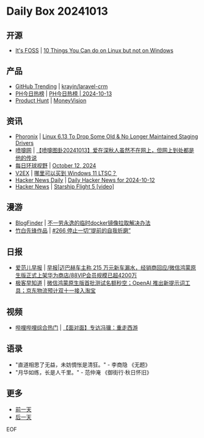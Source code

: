 # Daily Box 20241013

## 开源
- [It's FOSS](https://itsfoss.com/) | [10 Things You Can do on Linux but not on Windows](https://itsfoss.com/linux-rules-windows/)

## 产品
- [GitHub Trending](https://github.com/trending?since=daily) | [krayin/laravel-crm](https://github.com/krayin/laravel-crm)
- [PH今日热榜](https://decohack.com/category/producthunt/) | [PH今日热榜 | 2024-10-13](https://decohack.com/producthunt-daily-2024-10-13/)
- [Product Hunt](https://www.producthunt.com) | [MoneyVision](https://www.producthunt.com/posts/moneyvision)

## 资讯
- [Phoronix](https://www.phoronix.com/) | [Linux 6.13 To Drop Some Old & No Longer Maintained Staging Drivers](https://www.phoronix.com/news/Linux-6.13-Dropping-Old-Drivers)
- [喷嚏网](http://www.dapenti.com/blog/blog.asp?subjectid=70&name=xilei) | [【喷嚏图卦20241013】爱在深秋人虽然不在网上，但网上到处都是他的传说](http://www.dapenti.com/blog/more.asp?name=xilei&id=181748)
- [每日环球视野](https://idai.ly/) | [October 12, 2024](http://m.idai.ly/se/a193iG?1728662400)
- [V2EX](https://www.v2ex.com/) | [哪里可以买到 Windows 11 LTSC？](https://www.v2ex.com/t/1079824)
- [Hacker News Daily](https://www.daemonology.net/hn-daily/) | [Daily Hacker News for 2024-10-12](https://www.daemonology.net/hn-daily/2024-10-12.html)
- [Hacker News](https://news.ycombinator.com/front) | [Starship Flight 5 [video]](https://news.ycombinator.com/item?id=41827362)

## 漫游
- [BlogFinder](https://bf.zzxworld.com/) | [不一劳永逸的临时docker镜像拉取解决办法](https://nicksxs.me/2024/10/13/%E4%B8%8D%E4%B8%80%E5%8A%B3%E6%B0%B8%E9%80%B8%E7%9A%84%E4%B8%B4%E6%97%B6docker%E9%95%9C%E5%83%8F%E6%8B%89%E5%8F%96%E8%A7%A3%E5%86%B3%E5%8A%9E%E6%B3%95/?utm_source=blogfinder)
- [竹白先锋作品](https://www.zhubai.wiki/) | [#266 停止一切“提前的自我折磨”](https://open.zhubai.wiki/a/l/t/z/pl/ichigo/2457043062732734464)

## 日报
- [爱范儿早报](https://www.ifanr.com/category/ifanrnews) | [早报|迈巴赫车主称 215 万元新车漏水，经销商回应/微信鸿蒙原生版正式上架华为商店/88VIP会员规模已超4200万](https://www.ifanr.com/1602270)
- [极客早知道](https://www.geekpark.net/column/74) | [微信鸿蒙原生版首批测试名额秒空；OpenAI 推出新提示词工具；京东物流预计双十一接入淘宝](https://www.geekpark.net/news/341727)

## 视频
- [哔哩哔哩综合热门](https://www.bilibili.com/v/popular/all/) | [【面对面】专访冯骥：重走西游](https://b23.tv/BV1ex2rYFETb)

## 语录
- "直道相思了无益，未妨惆怅是清狂。" - 李商隐 《无题》
- "月华如练，长是人千里。" - 范仲淹 《御街行·秋日怀旧》

## 更多
- [前一天](daily-box-20241012.md)
- [后一天](daily-box-20241014.md)

EOF
